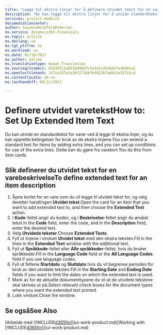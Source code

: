 ```yaml
---
title: "Legge til ekstra linjer for å definere utvidet tekst for en varebeskrivelse | Microsoft-dokumentasjon"
description: "Du kan legge til ekstra linjer for å utvide standardteksten som beskriver en vare."
services: project-madeira
documentationcenter: 
author: SusanneWindfeldPedersen
ms.service: dynamics365-financials
ms.topic: article
ms.devlang: na
ms.tgt_pltfrm: na
ms.workload: na
ms.date: 01/16/2017
ms.author: solsen
ms.translationtype: Human Translation
ms.sourcegitcommit: 81636fc2e661bd9b07c54da1cd5d0d27e30d01a2
ms.openlocfilehash: 147ce327e3a30f27166fb44226fa60c1e15721c4
ms.contentlocale: nb-no
ms.lasthandoff: 09/11/2017

---
```

# <a name="how-to-set-up-extended-item-text"></a><span data-ttu-id="4bab9-103">Definere utvidet varetekst</span><span class="sxs-lookup"><span data-stu-id="4bab9-103">How to: Set Up Extended Item Text</span></span>
<span data-ttu-id="4bab9-104">Du kan utvide en standardtekst for varer ved å legge til ekstra linjer, og du kan opprette betingelser for bruk av de ekstra linjene.</span><span class="sxs-lookup"><span data-stu-id="4bab9-104">You can extend a standard text for items by adding extra lines, and you can set up conditions for use of the extra lines.</span></span> <span data-ttu-id="4bab9-105">Dette kan du gjøre fra varekort.</span><span class="sxs-lookup"><span data-stu-id="4bab9-105">You do this from item cards.</span></span>

## <a name="to-define-extended-text-for-an-item-description"></a><span data-ttu-id="4bab9-106">Slik definerer du utvidet tekst for en varebeskrivelse</span><span class="sxs-lookup"><span data-stu-id="4bab9-106">To define extended text for an item description</span></span>
1. <span data-ttu-id="4bab9-107">Åpne kortet for en vare som du vil legge til utvidet tekst for, og velg deretter handlingen **Utvidet tekst**.</span><span class="sxs-lookup"><span data-stu-id="4bab9-107">Open the card for an item that you want to add extended text to, and then choose the **Extended Text** action.</span></span>
2. <span data-ttu-id="4bab9-108">I **Kode**-feltet angir du koden, og i **Beskrivelse**-feltet angir du ønsket tekst.</span><span class="sxs-lookup"><span data-stu-id="4bab9-108">In the **Code** field, enter the code, and in the **Description** field, enter the desired text.</span></span>
3. <span data-ttu-id="4bab9-109">Velg **Utvidede tekster**.</span><span class="sxs-lookup"><span data-stu-id="4bab9-109">Choose **Extended Texts**.</span></span>
4. <span data-ttu-id="4bab9-110">Fyll ut linjene i vinduet **Utvidet tekst** med den ekstra teksten.</span><span class="sxs-lookup"><span data-stu-id="4bab9-110">Fill in the lines in the **Extended Text** window with the additional text.</span></span>
5. <span data-ttu-id="4bab9-111">Fyll ut **Språkkode**-feltet eller **Alle språkkoder**-feltet, hvis du bruker språkkoder.</span><span class="sxs-lookup"><span data-stu-id="4bab9-111">Fill in the **Language Code** field or the **All Language Codes** field if you use language codes.</span></span>
6. <span data-ttu-id="4bab9-112">Fyll ut feltene **Startdato** og **Sluttdato** hvis du vil begrense perioden for bruk av den utvidete teksten.</span><span class="sxs-lookup"><span data-stu-id="4bab9-112">Fill in the **Starting Date** and **Ending Date** fields if you want to limit the dates on which the extended text is used.</span></span>
7. <span data-ttu-id="4bab9-113">Merk av for de aktuelle dokumenttypene du vil at de utvidete tekstene skal skrives ut på.</span><span class="sxs-lookup"><span data-stu-id="4bab9-113">Select relevant check boxes for the document types where you want the extended text printed.</span></span>
8. <span data-ttu-id="4bab9-114">Lukk vinduet.</span><span class="sxs-lookup"><span data-stu-id="4bab9-114">Close the window.</span></span>

## <a name="see-also"></a><span data-ttu-id="4bab9-115">Se også</span><span class="sxs-lookup"><span data-stu-id="4bab9-115">See Also</span></span>
<span data-ttu-id="4bab9-116">[Arbeide med [!INCLUDE[d365fin](includes/d365fin_md.md)]](ui-work-product.md)</span><span class="sxs-lookup"><span data-stu-id="4bab9-116">[Working with [!INCLUDE[d365fin](includes/d365fin_md.md)]](ui-work-product.md)</span></span>


